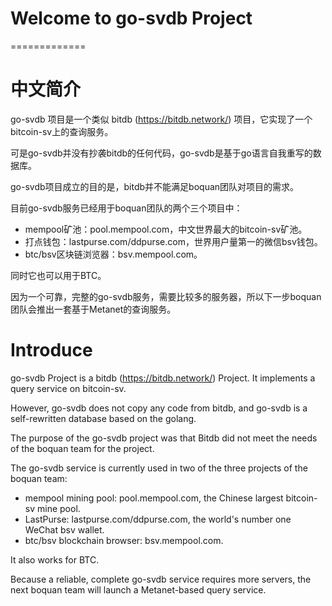 # Welcome to go-svdb Project
=============

# 中文简介
  go-svdb 项目是一个类似 bitdb (https://bitdb.network/) 项目，它实现了一个bitcoin-sv上的查询服务。
  
  可是go-svdb并没有抄袭bitdb的任何代码，go-svdb是基于go语言自我重写的数据库。
  
  go-svdb项目成立的目的是，bitdb并不能满足boquan团队对项目的需求。
  
  目前go-svdb服务已经用于boquan团队的两个三个项目中：
  
  + mempool矿池：pool.mempool.com，中文世界最大的bitcoin-sv矿池。
  + 打点钱包：lastpurse.com/ddpurse.com，世界用户量第一的微信bsv钱包。
  + btc/bsv区块链浏览器：bsv.mempool.com。
  
  同时它也可以用于BTC。
  
  因为一个可靠，完整的go-svdb服务，需要比较多的服务器，所以下一步boquan团队会推出一套基于Metanet的查询服务。
  
  
  
# Introduce
  go-svdb Project is a bitdb (https://bitdb.network/) Project. It implements a query service on bitcoin-sv.
  
  However, go-svdb does not copy any code from bitdb, and go-svdb is a self-rewritten database based on the golang.

  The purpose of the go-svdb project was that Bitdb did not meet the needs of the boquan team for the project.
  
   The go-svdb service is currently used in two of the three projects of the boquan team:
  
   + mempool mining pool: pool.mempool.com, the Chinese largest bitcoin-sv mine pool.
   + LastPurse: lastpurse.com/ddpurse.com, the world's number one WeChat bsv wallet.
   + btc/bsv blockchain browser: bsv.mempool.com.

   It also works for BTC.
   
   Because a reliable, complete go-svdb service requires more servers, the next boquan team will launch a Metanet-based query service.

